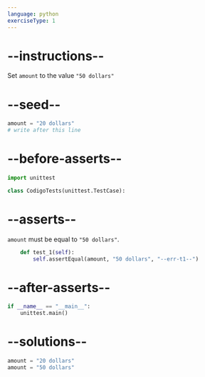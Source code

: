 ```yaml
---
language: python
exerciseType: 1
---
```


# --instructions--

Set `amount` to the value `"50 dollars"`

# --seed--

```python
amount = "20 dollars"
# write after this line
```

# --before-asserts--

```python
import unittest

class CodigoTests(unittest.TestCase):
```

# --asserts--

`amount` must be equal to `"50 dollars"`.

```python
    def test_1(self):
        self.assertEqual(amount, "50 dollars", "--err-t1--")
```

# --after-asserts--

```python
if __name__ == "__main__":
    unittest.main()
```

# --solutions--

```python
amount = "20 dollars"
amount = "50 dollars"
```
